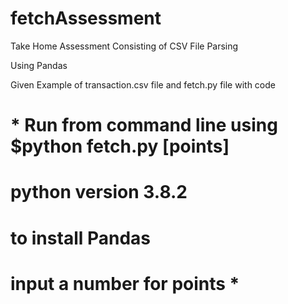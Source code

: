 # fetchAssessment
Take Home Assessment Consisting of CSV File Parsing

Using Pandas

Given Example of transaction.csv file and fetch.py file with code

# * Run from command line using $python fetch.py [points]
# python version 3.8.2
# to install Pandas
# input a number for points *
